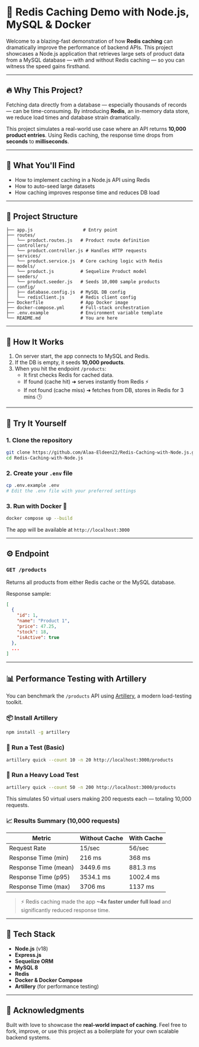 # 🚀 Redis Caching Demo with Node.js, MySQL & Docker

Welcome to a blazing-fast demonstration of how **Redis caching** can dramatically improve the performance of backend APIs. This project showcases a Node.js application that retrieves large sets of product data from a MySQL database — with and without Redis caching — so you can witness the speed gains firsthand.

---

## 🔥 Why This Project?

Fetching data directly from a database — especially thousands of records — can be time-consuming. By introducing **Redis**, an in-memory data store, we reduce load times and database strain dramatically.

This project simulates a real-world use case where an API returns **10,000 product entries**. Using Redis caching, the response time drops from **seconds** to **milliseconds**.

---

## 🧠 What You'll Find

- How to implement caching in a Node.js API using Redis
- How to auto-seed large datasets
- How caching improves response time and reduces DB load

---

## 📁 Project Structure

```
├── app.js                   # Entry point
├── routes/
│   └── product.routes.js   # Product route definition
├── controllers/
│   └── product.controller.js # Handles HTTP requests
├── services/
│   └── product.service.js  # Core caching logic with Redis
├── models/
│   └── product.js          # Sequelize Product model
├── seeders/
│   └── product.seeder.js   # Seeds 10,000 sample products
├── config/
│   ├── database.config.js  # MySQL DB config
│   └── redisClient.js      # Redis client config
├── Dockerfile              # App Docker image
├── docker-compose.yml      # Full-stack orchestration
├── .env.example            # Environment variable template
└── README.md               # You are here
```

---

## 🚦 How It Works

1. On server start, the app connects to MySQL and Redis.
2. If the DB is empty, it seeds **10,000 products**.
3. When you hit the endpoint `/products`:
   - It first checks Redis for cached data.
   - If found (cache hit) ➜ serves instantly from Redis ⚡
   - If not found (cache miss) ➜ fetches from DB, stores in Redis for 3 mins 🕒

---

## 🧪 Try It Yourself

### 1. Clone the repository

```bash
git clone https://github.com/Alaa-Eldeen22/Redis-Caching-with-Node.js.git
cd Redis-Caching-with-Node.js
```

### 2. Create your `.env` file

```bash
cp .env.example .env
# Edit the .env file with your preferred settings
```

### 3. Run with Docker 🐳

```bash
docker compose up --build
```

The app will be available at `http://localhost:3000`

---

## ⚙️ Endpoint

### `GET /products`

Returns all products from either Redis cache or the MySQL database.

Response sample:

```json
[
  {
    "id": 1,
    "name": "Product 1",
    "price": 47.25,
    "stock": 18,
    "isActive": true
  },
  ...
]
```

---

## 📊 Performance Testing with Artillery

You can benchmark the `/products` API using [Artillery](https://artillery.io/), a modern load-testing toolkit.

### 📦 Install Artillery

```bash
npm install -g artillery
```

### 🚀 Run a Test (Basic)

```bash
artillery quick --count 10 -n 20 http://localhost:3000/products
```

### 🚀 Run a Heavy Load Test

```bash
artillery quick --count 50 -n 200 http://localhost:3000/products
```

This simulates 50 virtual users making 200 requests each — totaling 10,000 requests.

### 📈 Results Summary (10,000 requests)

| Metric               | Without Cache | With Cache |
| -------------------- | ------------- | ---------- |
| Request Rate         | 15/sec        | 56/sec     |
| Response Time (min)  | 216 ms        | 368 ms     |
| Response Time (mean) | 3449.6 ms     | 881.3 ms   |
| Response Time (p95)  | 3534.1 ms     | 1002.4 ms  |
| Response Time (max)  | 3706 ms       | 1137 ms    |

> ⚡ Redis caching made the app **~4x faster under full load** and significantly reduced response time.

---

## 🧰 Tech Stack

- **Node.js** (v18)
- **Express.js**
- **Sequelize ORM**
- **MySQL 8**
- **Redis**
- **Docker & Docker Compose**
- **Artillery** (for performance testing)

---

## 🙌 Acknowledgments

Built with love to showcase the **real-world impact of caching**. Feel free to fork, improve, or use this project as a boilerplate for your own scalable backend systems.